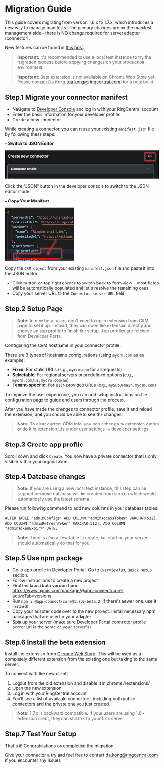 # Migration Guide

This guide covers migrating from version 1.6.x to 1.7.x, which introduces a new way to manage manifests. The primary changes are on the manifest management side - there is NO change required for server adapter (connector). 

New features can be found in [this post](https://community.ringcentral.com/app-connect-22/announcing-the-major-evolution-of-app-connect-11306).

> **Important:** It's recommended to use a local test instance to try the migration process before applying changes on your production environment. 

> **Important:** Beta extension is not available on Chrome Web Store yet. Please contact Da Kong (da.kong@ringcentral.com) for a beta build.

## Step.1 Migrate your connector manifest

- Navigate to [Developer Console](https://appconnect.labs.ringcentral.com/console) and log in with your RingCentral account
- Enter the basic information for your developer profile
- Create a new connector

While creating a connector, you can reuse your existing `manifest.json` file by following these steps:

**- Switch to JSON Editor**

![click this button to switch to JSON editor](../img/developer-console-json-editor.png)

Click the "JSON" button in the developer console to switch to the JSON editor mode.

**- Copy Your Manifest**

![copy manifest JSON](../img/developer-console-manifest-json.png)

Copy the `CRM object` from your existing `manifest.json` file and paste it into the JSON editor.

- Click button on top right corner to switch back to form view - most fields will be automatically populated and let's resolve the remaining ones
- Copy your server URL to the `Connector server URL` field

## Step.2 Setup Page

> **Note:** In new beta, users don't need to open extension from CRM page to set it up. Instead, they can open the extension directly and choose an app profile to finish the setup. App profiles are fetched from Developer Portal.

Configuring the CRM hostname in your connector profile.

There are 3 types of hostname configurations (using `mycrm.com` as an example):

- **Fixed**: For static URLs (e.g., `mycrm.com` for all requests)
- **Selectable**: For regional servers or predefined options (e.g., `mycrm.com/us`, `mycrm.com/au`)
- **Tenant-specific**: For user-provided URLs (e.g., `mySubDomain.mycrm.com`)

To improve the user experience, you can add setup instructions on the configuration page to guide end users through the process.

After you have made the changes to connector profile, save it and reload the extension, and you should be able to see the changes.

> **Note:** To clear current CRM info, you can either go to extension option or do it in extension UIs under user settings -> developer settings

## Step.3 Create app profile

Scroll down and click `Create`. You now have a private connector that is only visible within your organization.

## Step.4 Database changes

> **Note:** If you are using a new local test instance, this step can be skipped because database will be created from scratch which would automatically use the latest schema. 

Please run following command to add new columns in your database tables:

`ALTER TABLE "adminConfigs"
    ADD COLUMN "adminAccessToken" VARCHAR(512),
    ADD COLUMN "adminRefreshToken" VARCHAR(512),
    ADD COLUMN "adminTokenExpiry" DATE;`

> **Note:** There's also a new table to create, but starting your server should automatically do that for you.

## Step.5 Use npm package

- Go to app profile in Developer Portal. Go to `Overview` tab, `Quick setup` section.
- Follow instructions to create a new project
- Find the latest beta version here: https://www.npmjs.com/package/@app-connect/core?activeTab=versions
- Run `npm i @app-connect/core@1.7.0-beta.2` (if there's newer one, use it instead)
- Copy your adapter code over to the new project. Install necessary npm packages that are used in your adapter
- Spin up your server (make sure Developer Portal connector profile server url is the same as your server's)

## Step.6 Install the beta extension

Install the extension from [Chrome Web Store](https://chromewebstore.google.com/detail/ringcentral-app-connect/bgpkbcidaabaeioilooghlffdcmlimgk). This will be used as a completely different extension from the existing one but talking to the same server.

To connect with the new client:

1. Logout from the old extension and disable it in chrome://extensions/
2. Open the new extension
3. Log in with your RingCentral account
4. You'll see a list of available connectors, including both public connectors and the private one you just created

> **Note**: 1.7.x is backward compatible. If your users are using 1.6.x extension client, they can still talk to your 1.7.x server.

## Step.7 Test Your Setup

That's it! Congratulations on completing the migration. 

Give your connector a try and feel free to contact da.kong@ringcentral.com if you encounter any issues.